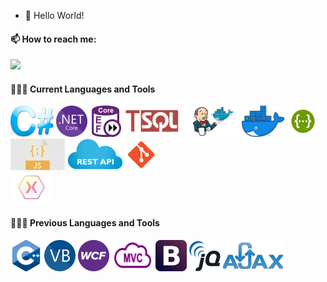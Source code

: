 - 👋 Hello World!


#### 📫 How to reach me:   
  [<img src="https://img.icons8.com/color/48/000000/linkedin.png" width="3.5%"/>](https://www.linkedin.com/in/samira-maleki/)
  
#### 👨🏻‍💻 Current Languages and Tools
 <code><img height="50" src="https://raw.githubusercontent.com/samiramaleki/samiramaleki/Logos/Logos/CSharp.png"></code>
  <code><img height="50" src="https://raw.githubusercontent.com/samiramaleki/samiramaleki/Logos/Logos/Core.png"></code>
  <code><img height="50" src="https://raw.githubusercontent.com/samiramaleki/samiramaleki/Logos/Logos/EfCore.png"></code>
  <code><img height="50" src="https://raw.githubusercontent.com/samiramaleki/samiramaleki/Logos/Logos/TSQL.png"></code>
  <code><img height="50" src="https://raw.githubusercontent.com/samiramaleki/samiramaleki/Logos/Logos/Docker.Png"></code>
  <code><img height="50" src="https://raw.githubusercontent.com/samiramaleki/samiramaleki/Logos/Logos/Docker1.Png"></code>
  <code><img height="50" src="https://raw.githubusercontent.com/samiramaleki/samiramaleki/Logos/Logos/Swagger.png"></code>
  <code><img height="50" src="https://raw.githubusercontent.com/samiramaleki/samiramaleki/Logos/Logos/json.png"></code>
  <code><img height="50" src="https://raw.githubusercontent.com/samiramaleki/samiramaleki/Logos/Logos/RestFule.png"></code>
  <code><img height="50" src="https://raw.githubusercontent.com/samiramaleki/samiramaleki/Logos/Logos/Git.png"></code>  
  <code><img height="50" src="https://raw.githubusercontent.com/samiramaleki/samiramaleki/Logos/Logos/Xamarin.png"></code>
 
 


 
 
#### 👨🏻‍💻 Previous Languages and Tools
  <code><img height="50" src="https://raw.githubusercontent.com/github/explore/80688e429a7d4ef2fca1e82350fe8e3517d3494d/topics/cpp/cpp.png"></code>
  <code><img height="50" src="https://raw.githubusercontent.com/samiramaleki/samiramaleki/Logos/Logos/VB.png"></code>
  <code><img height="50" src="https://raw.githubusercontent.com/samiramaleki/samiramaleki/Logos/Logos/WCF.png"></code>
  <code><img height="50" src="https://raw.githubusercontent.com/samiramaleki/samiramaleki/Logos/Logos/MVC.png"></code>
   <code><img height="50" src="https://raw.githubusercontent.com/samiramaleki/samiramaleki/Logos/Logos/BootStrap.png"></code>
  <code><img height="50" src="https://raw.githubusercontent.com/samiramaleki/samiramaleki/Logos/Logos/Jquery.png"></code>
  <code><img height="50" src="https://raw.githubusercontent.com/samiramaleki/samiramaleki/Logos/Logos/Ajax.png"></code>

